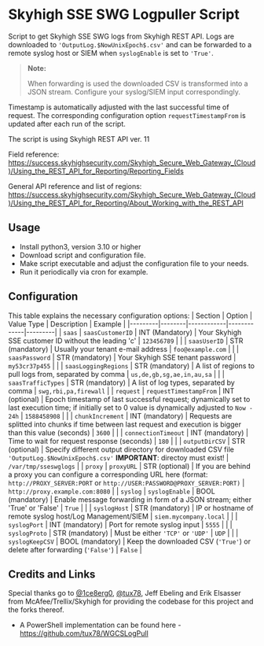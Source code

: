 # Skyhigh SSE SWG Logpuller Script

Script to get Skyhigh SSE SWG logs from Skyhigh REST API. Logs are downloaded to ```'OutputLog.$NowUnixEpoch$.csv'``` and can be forwarded to a remote syslog host or SIEM when ```syslogEnable``` is set to ```'True'```.

> **Note:**
>
> When forwarding is used the downloaded CSV is transformed into a JSON stream. Configure your syslog/SIEM input correspondingly.

Timestamp is automatically adjusted with the last successful time of request. The corresponding configuration option ```requestTimestampFrom``` is updated after each run of the script.

The script is using Skyhigh REST API ver. 11

Field reference:
<https://success.skyhighsecurity.com/Skyhigh_Secure_Web_Gateway_(Cloud)/Using_the_REST_API_for_Reporting/Reporting_Fields>

General API reference and list of regions:
<https://success.skyhighsecurity.com/Skyhigh_Secure_Web_Gateway_(Cloud)/Using_the_REST_API_for_Reporting/About_Working_with_the_REST_API>

## Usage

- Install python3, version 3.10 or higher
- Download script and configuration file.
- Make script executable and adjust the configuration file to your needs.
- Run it periodically via cron for example.

## Configuration

This table explains the necessary configuration options:
| Section | Option | Value Type | Description | Example |
|---------|--------|------------|-------------|---------|
| ```saas``` | ```saasCustomerID``` | INT (Mandatory) | Your Skyhigh SSE customer ID without the leading 'c' | ```123456789``` |
|  | ```saasUserID``` | STR (mandatory) | Usually your tenant e-mail address | ```foo@example.com``` |
|  | ```saasPassword``` | STR (mandatory) | Your Skyhigh SSE tenant password | ```my53cr37p455``` |
|  | ```saasLoggingRegions``` | STR (mandatory) | A list of regions to pull logs from, separated by comma | ```us,de,gb,sg,ae,in,au,sa``` |
|  | ```saasTrafficTypes``` | STR (mandatory) | A list of log types, separated by comma | ```swg,rbi,pa,firewall``` |
| ```request``` | ```requestTimestampFrom``` | INT (optional) | Epoch timestamp of last successful request; dynamically set to last execution time; if initially set to 0 value is dynamically adjusted to ```Now - 24h``` | ```1588458908``` |
|  | ```chunkIncrement``` | INT (mandatory) | Requests are splitted into chunks if time between last request and execution is bigger than this value (seconds) | ```3600``` |
|  | ```connectionTimeout``` | INT (mandatory) | Time to wait for request response (seconds) | ```180``` |
|  | ```outputDirCSV``` | STR (optional) | Specify different output directory for downloaded CSV file ```'OutputLog.$NowUnixEpoch$.csv'``` **IMPORTANT**: directoy must exist! | ```/var/tmp/sseswglogs``` |
| ```proxy``` | ```proxyURL``` | STR (optional) | If you are behind a proxy you can configure a corresponding URL here (format: ```http://PROXY_SERVER:PORT``` or ```http://USER:PASSWORD@PROXY_SERVER:PORT)``` | ```http://proxy.example.com:8080``` |
| ```syslog``` | ```syslogEnable``` | BOOL (mandatory) | Enable message forwarding in form of a JSON stream; either 'True' or 'False' | ```True``` |
|  | ```syslogHost``` | STR (mandatory) | IP or hostname of remote syslog host/Log Management/SIEM | ```siem.mycompany.local``` |
|  | ```syslogPort``` | INT (mandatory) | Port for remote syslog input | ```5555``` |
|  | ```syslogProto``` | STR (mandatory) | Must be either ```'TCP'``` or ```'UDP'``` | ```UDP``` |
|  | ```syslogKeepCSV``` | BOOL (mandatory) | Keep the downloaded CSV (```'True'```) or delete after forwarding (```'False'```) | ```False``` |


## Credits and Links

Special thanks go to [@1ce8erg0](https://github.com/1ce8erg0), [@tux78](https://github.com/tux78), Jeff Ebeling and Erik Elsasser from McAfee/Trellix/Skyhigh for providing the codebase for this project and the forks thereof.

- A PowerShell implementation can be found here - <https://github.com/tux78/WGCSLogPull>
